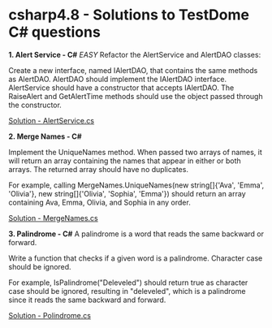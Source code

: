 # csharp4.8 - Solutions to TestDome C# questions 


**1. Alert Service - C#**  *EASY*
Refactor the AlertService and AlertDAO classes:

  Create a new interface, named IAlertDAO, that contains the same methods as AlertDAO.
  AlertDAO should implement the IAlertDAO interface.
  AlertService should have a constructor that accepts IAlertDAO.
  The RaiseAlert and GetAlertTime methods should use the object passed through the constructor.


[Solution - AlertService.cs](https://github.com/ks7788/csharp4.8/blob/master/AlertService.cs)

**2. Merge Names - C#**

  Implement the UniqueNames method. When passed two arrays of names, it will return an array containing 
  the names that appear   in either or both arrays. The returned array should have no duplicates.

  For example, calling MergeNames.UniqueNames(new string[]{'Ava', 'Emma', 'Olivia'}, new string[]{'Olivia', 'Sophia', 'Emma'})    should return an array containing Ava, Emma, Olivia, and Sophia in any order.

[Solution - MergeNames.cs](https://github.com/ks7788/csharp4.8/blob/master/MergeNames.cs)

**3. Palindrome - C#**
A palindrome is a word that reads the same backward or forward.

Write a function that checks if a given word is a palindrome. Character case should be ignored.

For example, IsPalindrome("Deleveled") should return true as character case should be ignored, resulting in "deleveled", which is a palindrome since it reads the same backward and forward.

[Solution - Polindrome.cs](https://github.com/ks7788/csharp4.8/blob/master/Polindrome.cs)
